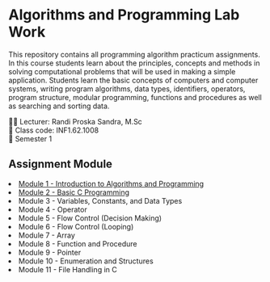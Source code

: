 # Algorithms and Programming Lab Work
This repository contains all programming algorithm practicum assignments. In this course students learn about the principles, concepts and methods in solving computational problems that will be used in making a simple application. Students learn the basic concepts of computers and computer systems, writing program algorithms, data types, identifiers, operators, program structure, modular programming, functions and procedures as well as searching and sorting data.

🧑‍🏫️ Lecturer: Randi Proska Sandra, M.Sc<br>
🏫️ Class code: INF1.62.1008<br>
📒️ Semester 1<br>

## Assignment Module
<list>
  <li><a href="Module 1 - Introduction to Algorithms and Programming">Module 1 - Introduction to Algorithms and Programming</a></li>
  <li><a href="Module 2 - Basic C Programming">Module 2 - Basic C Programming</a></li>
  <li>Module 3 - Variables, Constants, and Data Types</li>
  <li>Module 4 - Operator</li>
  <li>Module 5 - Flow Control (Decision Making)</li>
  <li>Module 6 - Flow Control (Looping)</li>
  <li>Module 7 - Array</li>
  <li>Module 8 - Function and Procedure</li>
  <li>Module 9 - Pointer</li>
  <li>Module 10 - Enumeration and Structures</li>
  <li>Module 11 - File Handling in C</li>
</list>
